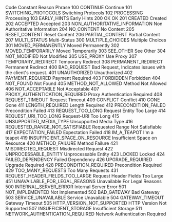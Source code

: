 Code	Constant	Reason Phrase
100	CONTINUE	Continue
101	SWITCHING_PROTOCOLS	Switching Protocols
102	PROCESSING	Processing
103	EARLY_HINTS	Early Hints
200	OK	OK
201	CREATED	Created
202	ACCEPTED	Accepted
203	NON_AUTHORITATIVE_INFORMATION	Non Authoritative Information
204	NO_CONTENT	No Content
205	RESET_CONTENT	Reset Content
206	PARTIAL_CONTENT	Partial Content
207	MULTI_STATUS	Multi-Status
300	MULTIPLE_CHOICES	Multiple Choices
301	MOVED_PERMANENTLY	Moved Permanently
302	MOVED_TEMPORARILY	Moved Temporarily
303	SEE_OTHER	See Other
304	NOT_MODIFIED	Not Modified
305	USE_PROXY	Use Proxy
307	TEMPORARY_REDIRECT	Temporary Redirect
308	PERMANENT_REDIRECT	Permanent Redirect
400	BAD_REQUEST	Bad Request, Indicates issues with the client's request.
401	UNAUTHORIZED	Unauthorized
402	PAYMENT_REQUIRED	Payment Required
403	FORBIDDEN	Forbidden
404	NOT_FOUND	Not Found
405	METHOD_NOT_ALLOWED	Method Not Allowed
406	NOT_ACCEPTABLE	Not Acceptable
407	PROXY_AUTHENTICATION_REQUIRED	Proxy Authentication Required
408	REQUEST_TIMEOUT	Request Timeout
409	CONFLICT	Conflict
410	GONE	Gone
411	LENGTH_REQUIRED	Length Required
412	PRECONDITION_FAILED	Precondition Failed
413	REQUEST_TOO_LONG	Request Entity Too Large
414	REQUEST_URI_TOO_LONG	Request-URI Too Long
415	UNSUPPORTED_MEDIA_TYPE	Unsupported Media Type
416	REQUESTED_RANGE_NOT_SATISFIABLE	Requested Range Not Satisfiable
417	EXPECTATION_FAILED	Expectation Failed
418	IM_A_TEAPOT	I'm a teapot
419	INSUFFICIENT_SPACE_ON_RESOURCE	Insufficient Space on Resource
420	METHOD_FAILURE	Method Failure
421	MISDIRECTED_REQUEST	Misdirected Request
422	UNPROCESSABLE_ENTITY	Unprocessable Entity
423	LOCKED	Locked
424	FAILED_DEPENDENCY	Failed Dependency
426	UPGRADE_REQUIRED	Upgrade Required
428	PRECONDITION_REQUIRED	Precondition Required
429	TOO_MANY_REQUESTS	Too Many Requests
431	REQUEST_HEADER_FIELDS_TOO_LARGE	Request Header Fields Too Large
451	UNAVAILABLE_FOR_LEGAL_REASONS	Unavailable For Legal Reasons
500	INTERNAL_SERVER_ERROR	Internal Server Error
501	NOT_IMPLEMENTED	Not Implemented
502	BAD_GATEWAY	Bad Gateway
503	SERVICE_UNAVAILABLE	Service Unavailable
504	GATEWAY_TIMEOUT	Gateway Timeout
505	HTTP_VERSION_NOT_SUPPORTED	HTTP Version Not Supported
507	INSUFFICIENT_STORAGE	Insufficient Storage
511	NETWORK_AUTHENTICATION_REQUIRED	Network Authentication Required
